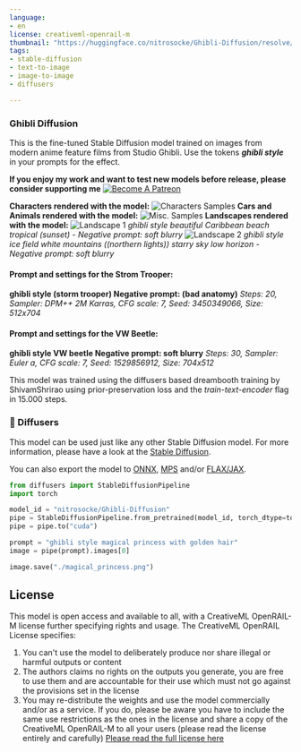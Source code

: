 ```yaml
---
language:
- en
license: creativeml-openrail-m
thumbnail: "https://huggingface.co/nitrosocke/Ghibli-Diffusion/resolve/main/images/ghibli-diffusion-thumbnail.jpg"
tags:
- stable-diffusion
- text-to-image
- image-to-image
- diffusers

---
```

### Ghibli Diffusion

This is the fine-tuned Stable Diffusion model trained on images from modern anime feature films from Studio Ghibli.
Use the tokens **_ghibli style_** in your prompts for the effect.

**If you enjoy my work and want to test new models before release, please consider supporting me**
[![Become A Patreon](https://badgen.net/badge/become/a%20patron/F96854)](https://patreon.com/user?u=79196446)

**Characters rendered with the model:**
![Characters Samples](https://huggingface.co/nitrosocke/Ghibli-Diffusion/resolve/main/images/ghibli-diffusion-samples-01s.jpg)
**Cars and Animals rendered with the model:**
![Misc. Samples](https://huggingface.co/nitrosocke/Ghibli-Diffusion/resolve/main/images/ghibli-diffusion-samples-02s.jpg)
**Landscapes rendered with the model:**
![Landscape 1](https://huggingface.co/nitrosocke/Ghibli-Diffusion/resolve/main/images/ghibli-diffusion-samples-03s.jpg)
_ghibli style beautiful Caribbean beach tropical (sunset) - Negative prompt: soft blurry_
![Landscape 2](https://huggingface.co/nitrosocke/Ghibli-Diffusion/resolve/main/images/ghibli-diffusion-samples-04s.jpg)
_ghibli style ice field white mountains ((northern lights)) starry sky low horizon - Negative prompt: soft blurry_

#### Prompt and settings for the Strom Trooper:
**ghibli style (storm trooper) Negative prompt: (bad anatomy)**
_Steps: 20, Sampler: DPM++ 2M Karras, CFG scale: 7, Seed: 3450349066, Size: 512x704_

#### Prompt and settings for the VW Beetle:
**ghibli style VW beetle Negative prompt: soft blurry**
_Steps: 30, Sampler: Euler a, CFG scale: 7, Seed: 1529856912, Size: 704x512_

This model was trained using the diffusers based dreambooth training by ShivamShrirao using prior-preservation loss and the _train-text-encoder_ flag in 15.000 steps.

<!-- ### Gradio

We support a [Gradio](https://github.com/gradio-app/gradio) Web UI run redshift-diffusion:
[![Open In Spaces](https://camo.githubusercontent.com/00380c35e60d6b04be65d3d94a58332be5cc93779f630bcdfc18ab9a3a7d3388/68747470733a2f2f696d672e736869656c64732e696f2f62616467652f25463025394625413425393725323048756767696e67253230466163652d5370616365732d626c7565)](https://huggingface.co/spaces/nitrosocke/Ghibli-Diffusion-Demo)-->

### 🧨 Diffusers

This model can be used just like any other Stable Diffusion model. For more information,
please have a look at the [Stable Diffusion](https://huggingface.co/docs/diffusers/api/pipelines/stable_diffusion).

You can also export the model to [ONNX](https://huggingface.co/docs/diffusers/optimization/onnx), [MPS](https://huggingface.co/docs/diffusers/optimization/mps) and/or [FLAX/JAX]().

```python
from diffusers import StableDiffusionPipeline
import torch

model_id = "nitrosocke/Ghibli-Diffusion"
pipe = StableDiffusionPipeline.from_pretrained(model_id, torch_dtype=torch.float16)
pipe = pipe.to("cuda")

prompt = "ghibli style magical princess with golden hair"
image = pipe(prompt).images[0]

image.save("./magical_princess.png")
```

## License

This model is open access and available to all, with a CreativeML OpenRAIL-M license further specifying rights and usage.
The CreativeML OpenRAIL License specifies: 

1. You can't use the model to deliberately produce nor share illegal or harmful outputs or content 
2. The authors claims no rights on the outputs you generate, you are free to use them and are accountable for their use which must not go against the provisions set in the license
3. You may re-distribute the weights and use the model commercially and/or as a service. If you do, please be aware you have to include the same use restrictions as the ones in the license and share a copy of the CreativeML OpenRAIL-M to all your users (please read the license entirely and carefully)
[Please read the full license here](https://huggingface.co/spaces/CompVis/stable-diffusion-license)